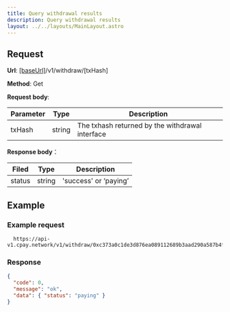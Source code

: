 ```yaml
---
title: Query withdrawal results
description: Query withdrawal results
layout: ../../layouts/MainLayout.astro
---
```


## Request

**Url**: [[baseUrl]](/zh-CN/variables)/v1/withdraw/[txHash]

**Method**: Get

**Request body**:

| Parameter   | Type   | Description                    |
| ------ | ------ | ----------------------- |
| txHash | string | The txhash returned by the withdrawal interface |

**Response body**：

| Filed   | Type   | Description                  |
| ------ | ------ | --------------------- |
| status | string | 'success' or ‘paying’ |

## Example

### Example request

```
  https://api-v1.cpay.network/v1/withdraw/0xc373a0c1de3d876ea089112689b3aad290a587b4f5095a3b1cd1bbb1089e6373
```

### Response

```json
{ 
  "code": 0,
  "message": "ok",
  "data": { "status": "paying" }
}
```
